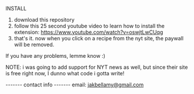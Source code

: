 INSTALL
  1. download this repository
  2. follow this 25 second youtube video to learn how to install the extension: https://www.youtube.com/watch?v=oswjtLwCUqg
  3. that's it. now when you click on a recipe from the nyt site, the paywall will be removed.

If you have any problems, lemme know :)

NOTE: i was going to add support for NYT news as well, but since their site is free right now, I dunno what code i gotta write!

------- contact info -------
email: jakbellamy@gmail.com
